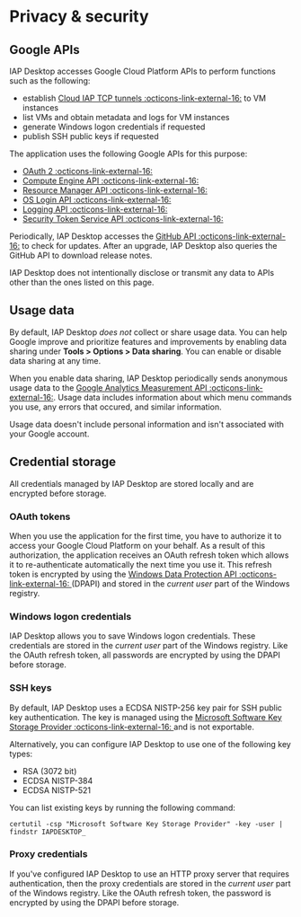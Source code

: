 # Privacy & security

## Google APIs

IAP Desktop accesses Google Cloud Platform APIs to perform functions such as the following:

* establish [Cloud IAP TCP tunnels  :octicons-link-external-16:](https://cloud.google.com/iap/docs/tcp-forwarding-overview) to VM instances
* list VMs and obtain metadata and logs for VM instances  
* generate Windows logon credentials if requested
* publish SSH public keys if requested

The application uses the following Google APIs for this purpose:

* [OAuth 2  :octicons-link-external-16:](https://developers.google.com/identity/protocols/OAuth2)
* [Compute Engine API  :octicons-link-external-16:](https://cloud.google.com/compute/docs/reference/rest/v1/)
* [Resource Manager API  :octicons-link-external-16:](https://cloud.google.com/resource-manager/reference/rest)
* [OS Login API  :octicons-link-external-16:](https://cloud.google.com/compute/docs/oslogin/rest)
* [Logging API  :octicons-link-external-16:](https://cloud.google.com/logging/docs/reference/v2/rest)
* [Security Token Service API :octicons-link-external-16:](https://cloud.google.com/iam/docs/reference/sts/rest)

Periodically, IAP Desktop accesses the [GitHub API :octicons-link-external-16:](https://docs.github.com/en/rest) to check
for updates. After an upgrade, IAP Desktop also queries the GitHub API to download release notes.

IAP Desktop does not intentionally disclose or transmit any data to APIs other than the
ones listed on this page. 

## Usage data

By default, IAP Desktop _does not_ collect or share usage data. You can help Google improve and prioritize 
features and improvements by enabling data sharing under **Tools > Options > Data sharing**.
You can enable or disable data sharing at any time.

When you enable data sharing, IAP Desktop periodically sends anonymous usage data to the 
[Google Analytics Measurement API :octicons-link-external-16:](https://developers.google.com/analytics/devguides/collection/protocol/ga4).
Usage data includes information about which menu commands you use, any errors that occured,
and similar information.

Usage data doesn't include personal information and isn't associated with your Google account.


## Credential storage

All credentials managed by IAP Desktop are stored locally and are encrypted before storage.

### OAuth tokens

When you use the application for the first time, you have to authorize it to 
access your Google Cloud Platform on your behalf. As a result of this authorization,
the application receives an OAuth refresh token which allows it to re-authenticate 
automatically the next time you use it. This refresh token
is encrypted by using the [Windows Data Protection API :octicons-link-external-16: ](https://en.wikipedia.org/wiki/Data_Protection_API)
(DPAPI) and stored in the _current user_ part of the Windows registry. 


### Windows logon credentials

IAP Desktop allows you to save Windows logon credentials. These credentials are 
stored in the _current user_ part of the Windows registry. Like the OAuth refresh token,
all passwords are encrypted by using the DPAPI before storage.

### SSH keys

By default, IAP Desktop uses a ECDSA NISTP-256 key pair for SSH public key authentication.
The key is managed using the
[Microsoft Software Key Storage Provider :octicons-link-external-16: ](https://docs.microsoft.com/en-us/windows/win32/seccertenroll/cng-key-storage-providers#microsoft-software-key-storage-provider)
and is not exportable.

Alternatively, you can configure IAP Desktop to use one of the following key types:

*   RSA (3072 bit)
*   ECDSA NISTP-384
*   ECDSA NISTP-521 

You can list existing keys by running the following command:

    certutil -csp "Microsoft Software Key Storage Provider" -key -user | findstr IAPDESKTOP_

### Proxy credentials

If you've configured IAP Desktop to use an HTTP proxy server that requires authentication,
then the proxy credentials are stored in the _current user_ part of the Windows registry. 
Like the OAuth refresh token, the password is encrypted by using the DPAPI before storage.